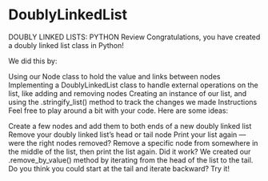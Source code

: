 # DoublyLinkedList

DOUBLY LINKED LISTS: PYTHON
Review
Congratulations, you have created a doubly linked list class in Python!

We did this by:

Using our Node class to hold the value and links between nodes
Implementing a DoublyLinkedList class to handle external operations on the list, like adding and removing nodes
Creating an instance of our list, and using the .stringify_list() method to track the changes we made
Instructions
Feel free to play around a bit with your code. Here are some ideas:

Create a few nodes and add them to both ends of a new doubly linked list
Remove your doubly linked list’s head or tail node
Print your list again — were the right nodes removed?
Remove a specific node from somewhere in the middle of the list, then print the list again. Did it work?
We created our .remove_by_value() method by iterating from the head of the list to the tail. Do you think you could start at the tail and iterate backward? Try it!
